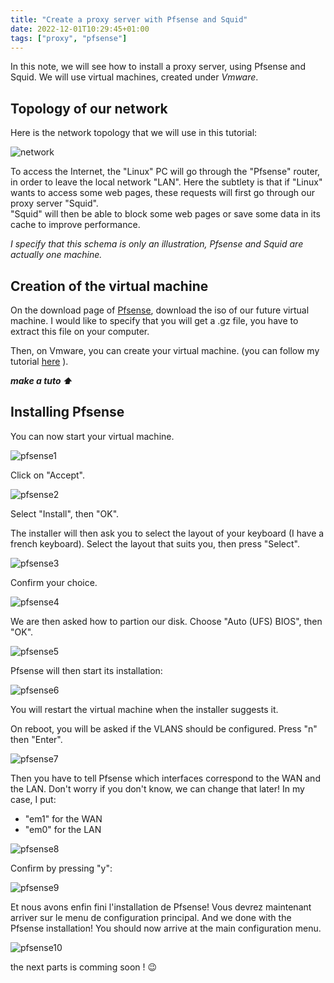 ```yaml
---
title: "Create a proxy server with Pfsense and Squid"
date: 2022-12-01T10:29:45+01:00
tags: ["proxy", "pfsense"]
---
```


In this note, we will see how to install a proxy server, using Pfsense and Squid. We will use virtual machines, created under *Vmware*. 

## Topology of our network ##

Here is the network topology that we will use in this tutorial: 

![network](/images/reseau.png)

To access the Internet, the "Linux" PC will go through the "Pfsense" router, in order to leave the local network "LAN". Here the subtlety is that if "Linux" wants to access some web pages, these requests will first go through our proxy server "Squid".    
"Squid" will then be able to block some web pages or save some data in its cache to improve performance.    

*I specify that this schema is only an illustration, Pfsense and Squid are actually one machine.*

## Creation of the virtual machine ##

On the download page of [Pfsense](https://www.pfsense.org/download/), download the iso of our future virtual machine. I would like to specify that you will get a .gz file, you have to extract this file on your computer.    

Then, on Vmware, you can create your virtual machine. (you can follow my tutorial [here](/en/notes/tuto) ).

***make a tuto ⬆️***

## Installing Pfsense ##

You can now start your virtual machine. 

![pfsense1](/images/pfsense1.png)

Click on "Accept".

![pfsense2](/images/pfsense2.png)

Select "Install", then "OK".    

The installer will then ask you to select the layout of your keyboard (I have a french keyboard). Select the layout that suits you, then press "Select".

![pfsense3](/images/pfsense3.png)

Confirm your choice.

![pfsense4](/images/pfsense4.png)

We are then asked how to partion our disk. Choose "Auto (UFS) BIOS", then "OK".

![pfsense5](/images/pfsense5.png)

Pfsense will then start its installation:

![pfsense6](/images/pfsense6.png)

You will restart the virtual machine when the installer suggests it.    

On reboot, you will be asked if the VLANS should be configured. Press "n" then "Enter".

![pfsense7](/images/pfsense7.png)

Then you have to tell Pfsense which interfaces correspond to the WAN and the LAN. Don't worry if you don't know, we can change that later! 
In my case, I put:
- "em1" for the WAN
- "em0" for the LAN

![pfsense8](/images/pfsense8.png)

Confirm by pressing "y":

![pfsense9](/images/pfsense9.png)

Et nous avons enfin fini l'installation de Pfsense! Vous devrez maintenant arriver sur le menu de configuration principal.
And we done with the Pfsense installation! You should now arrive at the main configuration menu.

![pfsense10](/images/pfsense10.png)

the next parts is comming soon ! 😉